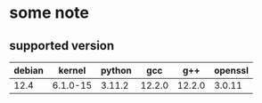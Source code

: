 # some note

## supported version

| debian | kernel   | python | gcc    | g++    | openssl |
|--------|----------|--------|--------|--------|---------|
| 12.4   | 6.1.0-15 | 3.11.2 | 12.2.0 | 12.2.0 | 3.0.11  |